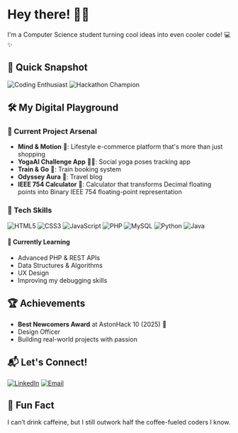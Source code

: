 # Hey there! 👋🚀

I'm a Computer Science student turning cool ideas into even cooler code! 💻✨

## 🌟 Quick Snapshot

![Coding Enthusiast](https://img.shields.io/badge/Code-Passionate-blueviolet?style=for-the-badge)
![Hackathon Champion](https://img.shields.io/badge/Hackathon-Winner-success?style=for-the-badge)

## 🛠️ My Digital Playground

### 🚧 Current Project Arsenal
- **Mind & Motion** 🌈: Lifestyle e-commerce platform that's more than just shopping
- **YogaAI Challenge App** 🧘‍♀️: Social yoga poses tracking app  
- **Train & Go** 🚅: Train booking system
- **Odyssey Aura** 🦋: Travel blog
- **IEEE 754 Calculator** 👾: Calculator that transforms Decimal floating points into Binary IEEE 754 floating-point representation

### 🧠 Tech Skills
![HTML5](https://img.shields.io/badge/HTML5-E34F26?style=flat&logo=html5&logoColor=white)
![CSS3](https://img.shields.io/badge/CSS3-1572B6?style=flat&logo=css3&logoColor=white)
![JavaScript](https://img.shields.io/badge/JavaScript-F7DF1E?style=flat&logo=javascript&logoColor=black)
![PHP](https://img.shields.io/badge/PHP-777BB4?style=flat&logo=php&logoColor=white)
![MySQL](https://img.shields.io/badge/MySQL-4479A1?style=flat&logo=mysql&logoColor=white)
![Python](https://img.shields.io/badge/Python-3776AB?style=flat&logo=python&logoColor=white)
![Java](https://img.shields.io/badge/Java-ED8B00?style=flat&logo=java&logoColor=white)

#### 🚀 Currently Learning
- Advanced PHP & REST APIs
- Data Structures & Algorithms 
- UX Design
- Improving my debugging skills

## 🏆 Achievements
- **Best Newcomers Award** at AstonHack 10 (2025) 🥇
- Design Officer 
- Building real-world projects with passion

## 📬 Let's Connect!

[![LinkedIn](https://img.shields.io/badge/LinkedIn-0077B5?style=for-the-badge&logo=linkedin&logoColor=white)](www.linkedin.com/in/nada-eraihane-merzoug-21b067265)
[![Email](https://img.shields.io/badge/Email-D14836?style=for-the-badge&logo=gmail&logoColor=white)](mailto:nadamerzoug@gamil.com)

## 🧪 Fun Fact

I can’t drink caffeine, but I still outwork half the coffee-fueled coders I know.
